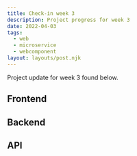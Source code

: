```yaml
---
title: Check-in week 3
description: Project progress for week 3
date: 2022-04-03
tags:
  - web
  - microservice
  - webcomponent
layout: layouts/post.njk
---
```


Project update for week 3 found below. 

## Frontend 

## Backend

## API 
